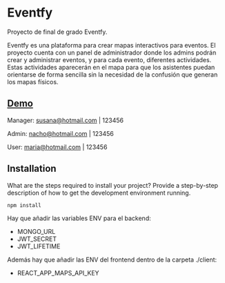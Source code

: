 # Eventfy
Proyecto de final de grado Eventfy.

Eventfy es una plataforma para crear mapas interactivos para eventos. El proyecto cuenta con un panel de administrador donde los admins podrán crear y administrar eventos, y para cada evento, diferentes actividades. Estas actividades aparecerán en el mapa para que los asistentes puedan orientarse de forma sencilla sin la necesidad de la confusión que generan los mapas físicos.

## [Demo](https://eventfy-project.herokuapp.com/)

Manager: susana@hotmail.com | 123456

Admin: nacho@hotmail.com | 123456

User: maria@hotmail.com | 123456


## Installation

What are the steps required to install your project? Provide a step-by-step description of how to get the development environment running.

    npm install
    
Hay que añadir las variables ENV para el backend:
- MONGO_URL
- JWT_SECRET
- JWT_LIFETIME

Además hay que añadir las ENV del frontend dentro de la carpeta ./client:
- REACT_APP_MAPS_API_KEY
